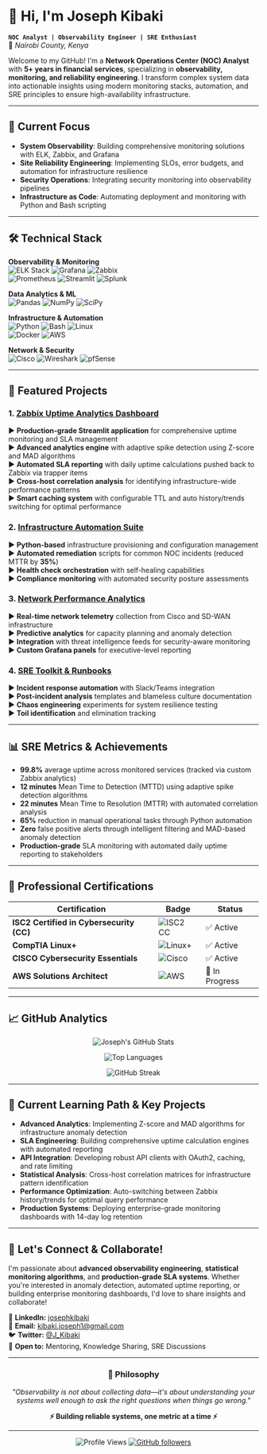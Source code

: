 # 👋 Hi, I'm Joseph Kibaki 
**`NOC Analyst | Observability Engineer | SRE Enthusiast`**  
📍 *Nairobi County, Kenya*  

Welcome to my GitHub! I'm a **Network Operations Center (NOC) Analyst** with **5+ years in financial services**, specializing in **observability, monitoring, and reliability engineering**. I transform complex system data into actionable insights using modern monitoring stacks, automation, and SRE principles to ensure high-availability infrastructure.

---

## 🎯 Current Focus
- **System Observability**: Building comprehensive monitoring solutions with ELK, Zabbix, and Grafana
- **Site Reliability Engineering**: Implementing SLOs, error budgets, and automation for infrastructure resilience  
- **Security Operations**: Integrating security monitoring into observability pipelines
- **Infrastructure as Code**: Automating deployment and monitoring with Python and Bash scripting

---

## 🛠️ Technical Stack  

**Observability & Monitoring**  
![ELK Stack](https://img.shields.io/badge/ELK_Stack-005571?logo=elasticstack&logoColor=white) ![Grafana](https://img.shields.io/badge/Grafana-F46800?logo=grafana&logoColor=white) ![Zabbix](https://img.shields.io/badge/Zabbix-D30000?logo=zabbix&logoColor=white)  
![Prometheus](https://img.shields.io/badge/Prometheus-E6522C?logo=prometheus&logoColor=white) ![Streamlit](https://img.shields.io/badge/Streamlit-FF4B4B?logo=streamlit&logoColor=white) ![Splunk](https://img.shields.io/badge/Splunk-000000?logo=splunk&logoColor=white)

**Data Analytics & ML**  
![Pandas](https://img.shields.io/badge/Pandas-150458?logo=pandas&logoColor=white) ![NumPy](https://img.shields.io/badge/NumPy-013243?logo=numpy&logoColor=white) ![SciPy](https://img.shields.io/badge/SciPy-8CAAE6?logo=scipy&logoColor=white)

**Infrastructure & Automation**  
![Python](https://img.shields.io/badge/Python-3776AB?logo=python&logoColor=white) ![Bash](https://img.shields.io/badge/Bash-4EAA25?logo=gnubash&logoColor=white) ![Linux](https://img.shields.io/badge/Linux-FCC624?logo=linux&logoColor=black)  
![Docker](https://img.shields.io/badge/Docker-2496ED?logo=docker&logoColor=white) ![AWS](https://img.shields.io/badge/AWS-232F3E?logo=amazonaws&logoColor=white)

**Network & Security**  
![Cisco](https://img.shields.io/badge/Cisco-1BA0D7?logo=cisco&logoColor=white) ![Wireshark](https://img.shields.io/badge/Wireshark-1679A7?logo=wireshark&logoColor=white) ![pfSense](https://img.shields.io/badge/pfSense-212121?logo=pfsense&logoColor=white)

---

## 🚀 Featured Projects  

### 1. [Zabbix Uptime Analytics Dashboard](https://github.com/J-Kibaki/Zabbix-Uptime-Analytics-Dashboard)  
▶ **Production-grade Streamlit application** for comprehensive uptime monitoring and SLA management  
▶ **Advanced analytics engine** with adaptive spike detection using Z-score and MAD algorithms  
▶ **Automated SLA reporting** with daily uptime calculations pushed back to Zabbix via trapper items  
▶ **Cross-host correlation analysis** for identifying infrastructure-wide performance patterns  
▶ **Smart caching system** with configurable TTL and auto history/trends switching for optimal performance

### 2. [Infrastructure Automation Suite](https://github.com/J-Kibaki/sre-automation-tools)  
▶ **Python-based** infrastructure provisioning and configuration management  
▶ **Automated remediation** scripts for common NOC incidents (reduced MTTR by **35%**)  
▶ **Health check orchestration** with self-healing capabilities  
▶ **Compliance monitoring** with automated security posture assessments

### 3. [Network Performance Analytics](https://github.com/J-Kibaki/network-observability)  
▶ **Real-time network telemetry** collection from Cisco and SD-WAN infrastructure  
▶ **Predictive analytics** for capacity planning and anomaly detection  
▶ **Integration** with threat intelligence feeds for security-aware monitoring  
▶ **Custom Grafana panels** for executive-level reporting

### 4. [SRE Toolkit & Runbooks](https://github.com/J-Kibaki/sre-runbooks)  
▶ **Incident response automation** with Slack/Teams integration  
▶ **Post-incident analysis** templates and blameless culture documentation  
▶ **Chaos engineering** experiments for system resilience testing  
▶ **Toil identification** and elimination tracking

---

## 📊 SRE Metrics & Achievements
- **99.8%** average uptime across monitored services (tracked via custom Zabbix analytics)
- **12 minutes** Mean Time to Detection (MTTD) using adaptive spike detection algorithms  
- **22 minutes** Mean Time to Resolution (MTTR) with automated correlation analysis
- **65%** reduction in manual operational tasks through Python automation
- **Zero** false positive alerts through intelligent filtering and MAD-based anomaly detection
- **Production-grade** SLA monitoring with automated daily uptime reporting to stakeholders

---

## 📜 Professional Certifications  

| Certification | Badge | Status |
|--------------|-------|--------|
| **ISC2 Certified in Cybersecurity (CC)** | ![ISC2 CC](https://img.shields.io/badge/ISC2_CC-FFD43B?logo=isc2&logoColor=black) | ✅ Active |
| **CompTIA Linux+** | ![Linux+](https://img.shields.io/badge/CompTIA_Linux+-E95420?logo=linux&logoColor=white) | ✅ Active |
| **CISCO Cybersecurity Essentials** | ![Cisco](https://img.shields.io/badge/Cisco-1BA0D7?logo=cisco&logoColor=white) | ✅ Active |
| **AWS Solutions Architect** | ![AWS](https://img.shields.io/badge/AWS_SAA-FF9900?logo=amazonaws&logoColor=white) | 🎯 In Progress |

---

## 📈 GitHub Analytics  

<div align="center">
  
![Joseph's GitHub Stats](https://github-readme-stats.vercel.app/api?username=J-Kibaki&show_icons=true&theme=tokyonight&hide_border=true&count_private=true&include_all_commits=true)

![Top Languages](https://github-readme-stats.vercel.app/api/top-langs/?username=J-Kibaki&layout=compact&theme=tokyonight&hide_border=true&langs_count=8)

![GitHub Streak](https://github-readme-streak-stats.herokuapp.com/?user=J-Kibaki&theme=tokyonight&hide_border=true)

</div>

---

## 🌟 Current Learning Path & Key Projects
- **Advanced Analytics**: Implementing Z-score and MAD algorithms for infrastructure anomaly detection
- **SLA Engineering**: Building comprehensive uptime calculation engines with automated reporting
- **API Integration**: Developing robust API clients with OAuth2, caching, and rate limiting
- **Statistical Analysis**: Cross-host correlation matrices for infrastructure pattern identification
- **Performance Optimization**: Auto-switching between Zabbix history/trends for optimal query performance
- **Production Systems**: Deploying enterprise-grade monitoring dashboards with 14-day log retention

---

## 🤝 Let's Connect & Collaborate!  

I'm passionate about **advanced observability engineering**, **statistical monitoring algorithms**, and **production-grade SLA systems**. Whether you're interested in anomaly detection, automated uptime reporting, or building enterprise monitoring dashboards, I'd love to share insights and collaborate!

🔗 **LinkedIn:** [josephkibaki](https://www.linkedin.com/in/josephkibaki)  
📧 **Email:** [kibaki.joseph1@gmail.com](mailto:kibaki.joseph1@gmail.com)  
🐦 **Twitter:** [@J_Kibaki](https://twitter.com/J_Kibaki)  
💬 **Open to:** Mentoring, Knowledge Sharing, SRE Discussions

---

<div align="center">

### 💭 Philosophy
*"Observability is not about collecting data—it's about understanding your systems well enough to ask the right questions when things go wrong."*

**⚡ Building reliable systems, one metric at a time ⚡**

</div>

---

<div align="center">

![Profile Views](https://komarev.com/ghpvc/?username=J-Kibaki&color=0e75b6&style=flat)
[![GitHub followers](https://img.shields.io/github/followers/J-Kibaki?label=Follow&style=social)](https://github.com/J-Kibaki)

</div>
